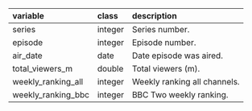 |variable           |class   |description                           |
|:------------------|:-------|:-------------------------------------|
|series             |integer |Series number. |
|episode            |integer |Episode number. |
|air_date           |date    |Date episode was aired. |
|total_viewers_m    |double  |Total viewers (m). |
|weekly_ranking_all |integer |Weekly ranking all channels. |
|weekly_ranking_bbc |integer |BBC Two weekly ranking. |
